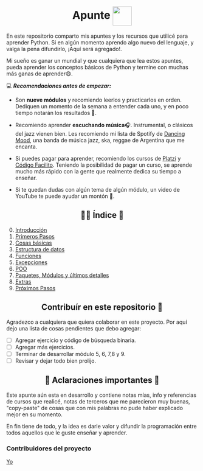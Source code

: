 <h1 align='center'>
    Apunte
    <img align='center', height='50' src="https://www.python.org/static/img/python-logo.png">
</h1>

En este repositorio comparto mis apuntes y los recursos que utilicé para aprender Python. Si en algún momento aprendo algo nuevo del lenguaje, y valga la pena difundirlo, ¡Aquí será agregado!.

Mi sueño es ganar un mundial y que cualquiera que lea estos apuntes, pueda aprender los conceptos básicos de Python y termine con muchas más ganas de aprender😄.

💻 ***Recomendaciones antes de empezar:***

- Son **nueve módulos** y recomiendo leerlos y practicarlos en orden. Dediquen un momento de la semana a entender cada uno, y en poco tiempo notarán los resultados 🤯.

- Recomiendo aprender **escuchando música**🎧. Instrumental, o clásicos del jazz vienen bien. Les recomiendo mi lista de Spotify de [Dancing Mood](https://open.spotify.com/playlist/0NVJZ2C8GvPU0X5OYZxqy3?si=fd0ceec20cc345ee), una banda de música jazz, ska, reggae de Argentina que me encanta.

- Si puedes pagar para aprender, recomiendo los cursos de [Platzi](https://platzi.com/) y [Código Facilito](https://codigofacilito.com/). Teniendo la posibilidad de pagar un curso, se aprende mucho más rápido con la gente que realmente dedica su tiempo a enseñar.

- Si te quedan dudas con algún tema de algún módulo, un video de YouTube te puede ayudar un montón 🤪.

<h2 align='center'> 👨🏽 Índice 📣 </h2>

0) [Introducción](https://github.com/juancruzromero/apunte_python/blob/main/apuntes/00-introduccion.md)
1) [Primeros Pasos](https://github.com/juancruzromero/apunte_python/blob/main/apuntes/01-primeros-pasos.md)
2) [Cosas básicas](https://github.com/juancruzromero/apunte_python/blob/main/apuntes/02-cosas-basicas.md)
3) [Estructura de datos](https://github.com/juancruzromero/apunte_python/blob/main/apuntes/03-estructura-datos.md)
4) [Funciones](https://github.com/juancruzromero/apunte_python/blob/main/apuntes/04-funciones.md)
5) [Excepciones](https://github.com/juancruzromero/apunte_python/blob/main/apuntes/05-excepciones.md)
6) [POO](https://github.com/juancruzromero/apunte_python/blob/main/apuntes/06-poo.md)
7) [Paquetes, Módulos y últimos detalles](https://github.com/juancruzromero/apunte_python/blob/main/apuntes/07-modulos.md)
8) [Extras](https://github.com/juancruzromero/apunte_python/blob/main/apuntes/08-extras.md)
9) [Próximos Pasos](https://github.com/juancruzromero/apunte_python/blob/main/apuntes/09-proximos-pasos.md)

<h2 align='center'> Contribuír en este repositorio 📣 </h2>

Agradezco a cualquiera que quiera colaborar en este proyecto. Por aquí dejo una lista de cosas pendientes que debo agregar:

* [ ] Agregar ejercicio y código de búsqueda binaria.
* [ ] Agregar más ejercicios. 
* [ ] Terminar de desarrollar módulo 5, 6, 7,8 y 9.
* [ ] Revisar y dejar todo bien prolijo.

<h2 align='center'> 🚨 Aclaraciones importantes 🚨 </h2>

Este apunte aún esta en desarrollo y  contiene notas mías, info y referencias de cursos que realicé, notas de terceros que me parecieron muy buenas, "copy-paste" de cosas que con mis palabras no pude haber explicado mejor en su momento.

En fin tiene de todo, y la idea es darle valor y difundir la programación entre todos aquellos que le guste enseñar y aprender.

### Contribuidores del proyecto
[Yo](https://github.com/juancruzromero/)
